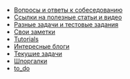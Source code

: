 - <a href="/questions.md">Вопросы и ответы к собеседованию</a>
- <a href="/links/readme.md">Ссылки на полезные статьи и видео</a>
- <a href="tasks.md">Разные задачи и тестовые задания</a>
- <a href="/notes/readme.md">Свои заметки</a>
- <a href="/tutorials/readme.md">Tutorials</a>
- <a href="/blogs.md">Интересные блоги</a>
- <a href="/actual/readme.md">Текушие задачи</a>
- <a href="/schpor/readme.md">Шпоргалки</a>
- <a href="/todo_list.md">to_do</a>